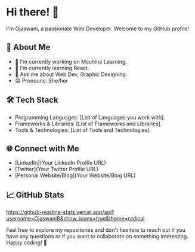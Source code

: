 # Hi there! 👋

I'm Ojaswani, a passionate Web Developer. Welcome to my GitHub profile!

## 🚀 About Me

- 🔭 I’m currently working on  Machine Learning.
- 🌱 I’m currently learning React.
- 💬 Ask me about Web Dev, Graphic Designing.
- 😄 Pronouns: She/her

## 🛠️ Tech Stack

- Programming Languages: [List of Languages you work with].
- Frameworks & Libraries: [List of Frameworks and Libraries].
- Tools & Technologies: [List of Tools and Technologies].

## 🌐 Connect with Me

- [LinkedIn](Your LinkedIn Profile URL)
- [Twitter](Your Twitter Profile URL)
- [Personal Website/Blog](Your Website/Blog URL)

## 📈 GitHub Stats

https://github-readme-stats.vercel.app/api?username=OjaswaniB&show_icons=true&theme=radical

Feel free to explore my repositories and don't hesitate to reach out if you have any questions or if you want to collaborate on something interesting. Happy coding! 🚀
